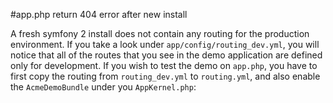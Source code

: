 #app.php return 404 error after new install

A fresh symfony 2 install does not contain any routing for the production environment. If you take a look under `app/config/routing_dev.yml`, you will notice that all of the routes that you see in the demo application are defined only for development. If you wish to test the demo on `app.php`, you have to first copy the routing from `routing_dev.yml` to `routing.yml`, and also enable the `AcmeDemoBundle` under you `AppKernel.php`:

